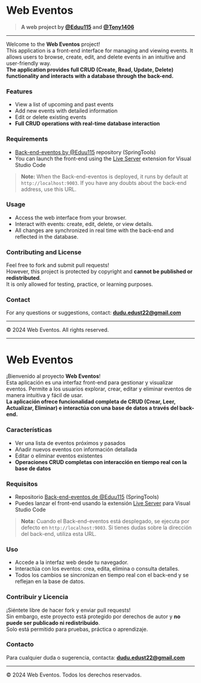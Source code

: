 # Web Eventos

> **A web project by [@Eduu115](https://github.com/Eduu115) and [@Tony1406](https://github.com/Tony1404)**

---

Welcome to the **Web Eventos** project!  
This application is a front-end interface for managing and viewing events. It allows users to browse, create, edit, and delete events in an intuitive and user-friendly way.  
**The application provides full CRUD (Create, Read, Update, Delete) functionality and interacts with a database through the back-end.**

### Features

- View a list of upcoming and past events
- Add new events with detailed information
- Edit or delete existing events
- **Full CRUD operations with real-time database interaction**

### Requirements

- [Back-end-eventos by @Eduu115](https://github.com/Eduu115/Back-end-eventos) repository (SpringTools)
- You can launch the front-end using the [Live Server](https://marketplace.visualstudio.com/items?itemName=ritwickdey.LiveServer) extension for Visual Studio Code

> **Note:** When the Back-end-eventos is deployed, it runs by default at `http://localhost:9003`. If you have any doubts about the back-end address, use this URL.

### Usage

- Access the web interface from your browser.
- Interact with events: create, edit, delete, or view details.
- All changes are synchronized in real time with the back-end and reflected in the database.

### Contributing and License

Feel free to fork and submit pull requests!  
However, this project is protected by copyright and **cannot be published or redistributed**.  
It is only allowed for testing, practice, or learning purposes.

### Contact

For any questions or suggestions, contact: **dudu.edust22@gmail.com**

---

© 2024 Web Eventos. All rights reserved.

---

# Web Eventos

¡Bienvenido al proyecto **Web Eventos**!  
Esta aplicación es una interfaz front-end para gestionar y visualizar eventos. Permite a los usuarios explorar, crear, editar y eliminar eventos de manera intuitiva y fácil de usar.  
**La aplicación ofrece funcionalidad completa de CRUD (Crear, Leer, Actualizar, Eliminar) e interactúa con una base de datos a través del back-end.**

### Características

- Ver una lista de eventos próximos y pasados
- Añadir nuevos eventos con información detallada
- Editar o eliminar eventos existentes
- **Operaciones CRUD completas con interacción en tiempo real con la base de datos**

### Requisitos

- Repositorio [Back-end-eventos de @Eduu115](https://github.com/Eduu115/Back-end-eventos) (SpringTools)
- Puedes lanzar el front-end usando la extensión [Live Server](https://marketplace.visualstudio.com/items?itemName=ritwickdey.LiveServer) para Visual Studio Code

> **Nota:** Cuando el Back-end-eventos está desplegado, se ejecuta por defecto en `http://localhost:9003`. Si tienes dudas sobre la dirección del back-end, utiliza esta URL.

### Uso

- Accede a la interfaz web desde tu navegador.
- Interactúa con los eventos: crea, edita, elimina o consulta detalles.
- Todos los cambios se sincronizan en tiempo real con el back-end y se reflejan en la base de datos.

### Contribuir y Licencia

¡Siéntete libre de hacer fork y enviar pull requests!  
Sin embargo, este proyecto está protegido por derechos de autor y **no puede ser publicado ni redistribuido**.  
Solo está permitido para pruebas, práctica o aprendizaje.

### Contacto

Para cualquier duda o sugerencia, contacta: **dudu.edust22@gmail.com**

---

© 2024 Web Eventos. Todos los derechos reservados.